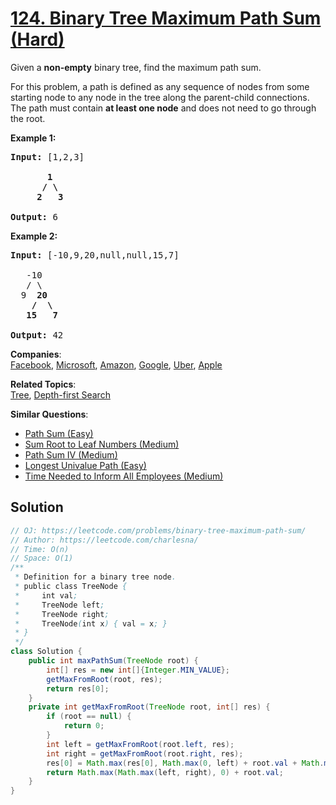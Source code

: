 # [124. Binary Tree Maximum Path Sum (Hard)](https://leetcode.com/problems/binary-tree-maximum-path-sum/)

<p>Given a <strong>non-empty</strong> binary tree, find the maximum path sum.</p>

<p>For this problem, a path is defined as any sequence of nodes from some starting node to any node in the tree along the parent-child connections. The path must contain <strong>at least one node</strong> and does not need to go through the root.</p>

<p><strong>Example 1:</strong></p>

<pre><strong>Input:</strong> [1,2,3]

       <strong>1</strong>
      <strong>/ \</strong>
     <strong>2</strong>   <strong>3</strong>

<strong>Output:</strong> 6
</pre>

<p><strong>Example 2:</strong></p>

<pre><strong>Input:</strong> [-10,9,20,null,null,15,7]

&nbsp;  -10
&nbsp; &nbsp;/ \
&nbsp; 9 &nbsp;<strong>20</strong>
&nbsp; &nbsp; <strong>/ &nbsp;\</strong>
&nbsp; &nbsp;<strong>15 &nbsp; 7</strong>

<strong>Output:</strong> 42
</pre>


**Companies**:  
[Facebook](https://leetcode.com/company/facebook), [Microsoft](https://leetcode.com/company/microsoft), [Amazon](https://leetcode.com/company/amazon), [Google](https://leetcode.com/company/google), [Uber](https://leetcode.com/company/uber), [Apple](https://leetcode.com/company/apple)

**Related Topics**:  
[Tree](https://leetcode.com/tag/tree/), [Depth-first Search](https://leetcode.com/tag/depth-first-search/)

**Similar Questions**:
* [Path Sum (Easy)](https://leetcode.com/problems/path-sum/)
* [Sum Root to Leaf Numbers (Medium)](https://leetcode.com/problems/sum-root-to-leaf-numbers/)
* [Path Sum IV (Medium)](https://leetcode.com/problems/path-sum-iv/)
* [Longest Univalue Path (Easy)](https://leetcode.com/problems/longest-univalue-path/)
* [Time Needed to Inform All Employees (Medium)](https://leetcode.com/problems/time-needed-to-inform-all-employees/)

## Solution 

```java
// OJ: https://leetcode.com/problems/binary-tree-maximum-path-sum/
// Author: https://leetcode.com/charlesna/
// Time: O(n)
// Space: O(1)
/**
 * Definition for a binary tree node.
 * public class TreeNode {
 *     int val;
 *     TreeNode left;
 *     TreeNode right;
 *     TreeNode(int x) { val = x; }
 * }
 */
class Solution {    
    public int maxPathSum(TreeNode root) {
        int[] res = new int[]{Integer.MIN_VALUE};
        getMaxFromRoot(root, res);
        return res[0];
    }
    private int getMaxFromRoot(TreeNode root, int[] res) {
        if (root == null) {
            return 0;
        }
        int left = getMaxFromRoot(root.left, res);
        int right = getMaxFromRoot(root.right, res);
        res[0] = Math.max(res[0], Math.max(0, left) + root.val + Math.max(0, right));
        return Math.max(Math.max(left, right), 0) + root.val;
    }
}
```